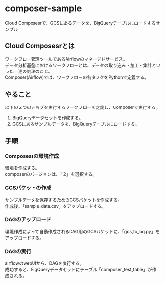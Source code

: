 # composer-sample
Cloud Composesrで、GCSにあるデータを、BigQueryテーブルにロードするサンプル

## Cloud Composesrとは
ワークフロー管理ツールであるAirflowのマネージドサービス。   
データ分析基盤におけるワークフローとは、データの取り込み・加工・集計といった一連の処理のこと。  
Composer(Airflow)では、ワークフローの各タスクをPythonで定義する。  

## やること
以下の２つのジョブを実行するワークフローを定義し、Composerで実行する。
1. BigQueryデータセットを作成する。
2. GCSにあるサンプルデータを、BigQueryテーブルにロードする。

## 手順
### Composesrの環境作成
環境を作成する。  
composerのバージョンは、「２」を選択する。  
### GCSバケットの作成
サンプルデータを保存するためのGCSバケットを作成する。  
作成後、「sample_data.csv」をアップロードする。
### DAGのアップロード
環境作成によって自動作成されるDAG用のGCSバケットに、「gcs_to_bq.py」をアップロードする。
### DAGの実行
airflowのwebUIから、DAGを実行する。  
成功すると、BigQueryデータセットにテーブル「composer_test_table」が作成される。
